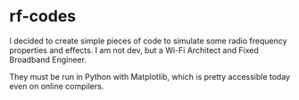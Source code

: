 # rf-codes
I decided to create simple pieces of code to simulate some radio frequency properties and effects. I am not dev, but a Wi-Fi Architect and Fixed Broadband Engineer.

They must be run in Python with Matplotlib, which is pretty accessible today even on online compilers.
